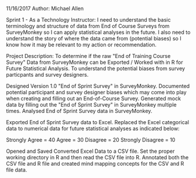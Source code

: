 11/16/2017 
Author: Michael Allen

Sprint 1 - As a Technology Instructor: I need to understand the basic terminology and structure of data from End of Course Surveys from SurveyMonkey so I can apply statistical analyses in the future. I also need to understand the story of where the data came from (potential biases) so I know how it may be relevant to my action or recommendation.

Project Description: To determine if the raw "End of Training Course Survey" Data from SurveyMonkey can be Exported / Worked with in R for Future Statistical Analysis.  To understand the potential biases from survey particpants and survey designers.


Designed Version 1.0 "End of Sprint Survey" in SurveyMonkey. Documented potential participant and survey designer biases which may come into play when creating and filling out an End-of-Course Survey. Generated mock data by filling out the "End of Sprint Survey" in SurveyMonkey multiple times.  Analysed End of Sprint Survey data in SurveyMonkey.

Exported End of Sprint Survey data to Excel. Replaced the Excel categorical data to numerical data for future statistical analyses as indicated below:

Strongly Agree 		= 40
Agree			= 30
Disagree 		= 20
Strongly Disagree	= 10

Opened and Saved Converted Excel Data to a CSV file. Set the proper working directory in R and then read the CSV file into R. 
Annotated both the CSV file and R file and created mind mapping concepts for the CSV and R file data.


